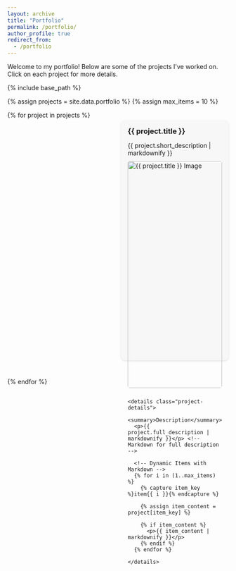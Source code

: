 ```yaml
---
layout: archive
title: "Portfolio"
permalink: /portfolio/
author_profile: true
redirect_from:
  - /portfolio
---
```


Welcome to my portfolio! Below are some of the projects I've worked on. Click on each project for more details.

{% include base_path %}

{% assign projects = site.data.portfolio %}
{% assign max_items = 10 %} <!-- Set a maximum number of items to loop through -->

<div class="portfolio-container">
  {% for project in projects %}
  <div class="portfolio-item">
    <h3 class="project-title">{{ project.title }}</h3>
    <p class="short-description">{{ project.short_description | markdownify }}</p>
    <img src="{{ project.image }}" alt="{{ project.title }} Image" class="portfolio-image">

    <details class="project-details">
      <summary>Description</summary>
      <p>{{ project.full_description | markdownify }}</p> <!-- Markdown for full description -->

      <!-- Dynamic Items with Markdown -->
      {% for i in (1..max_items) %}
        {% capture item_key %}item{{ i }}{% endcapture %}

        {% assign item_content = project[item_key] %}

        {% if item_content %}
          <p>{{ item_content | markdownify }}</p>
        {% endif %}
      {% endfor %}
      
    </details>
  </div>
  {% endfor %}
</div>

<style>
  .portfolio-container {
    display: grid;
    grid-template-columns: repeat(2, 1fr); /* Two items per row */
    gap: 20px; /* Space between items */
  }

  @media screen and (max-width: 768px) {
    .portfolio-container {
      grid-template-columns: 1fr; /* One item per row on smaller screens */
    }
  }

  .portfolio-item {
    background: #f7f7f7;
    padding: 15px;
    border-radius: 10px;
    box-shadow: 0 2px 5px rgba(0, 0, 0, 0.1);
    transition: box-shadow 0.3s ease;
    margin-top: 20px;
    margin-bottom: 20px;
  }

  .portfolio-item:hover {
    box-shadow: 0 4px 10px rgba(0, 0, 0, 0.2);
  }

  .portfolio-image {
    width: 100%;
    height: auto;
    border-radius: 5px;
    margin-bottom: 10px;
  }

  .project-title {
    font-size: 1.17em; /* Matches the size of ### (h3) in Markdown */
    font-weight: bold;
    margin-top: 0;
    margin-bottom: 10px;
  }

  .short-description {
    font-size: 1em; /* Standard font size */
    margin-bottom: 10px;
  }

  .project-details summary {
    cursor: pointer;
    font-weight: bold;
    font-size: 0.95em; /* Slightly smaller than short description */
    margin-bottom: 5px;
  }

  .project-details p {
    font-size: 0.9em; /* Smaller size for detail paragraphs */
    margin: 0 0 5px 0; /* Maintain small spacing between paragraphs */
  }

  .project-details p a {
    color: #3366cc;
    text-decoration: none;
    transition: color 0.2s ease;
  }

  .project-details p a:hover {
    color: #0056b3;
  }
</style>